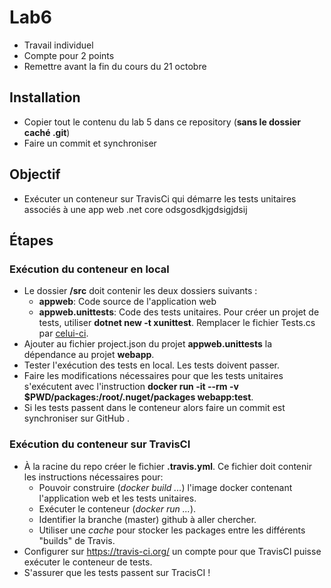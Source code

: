 # Lab6
- Travail individuel
- Compte pour 2 points
- Remettre avant la fin du cours du 21 octobre

## Installation
- Copier tout le contenu du lab 5 dans ce repository (**sans le dossier caché .git**)
- Faire un commit et synchroniser

## Objectif
- Exécuter un conteneur sur TravisCi qui démarre les tests unitaires associés à une app web .net core
odsgosdkjgdsigjdsij
## Étapes
### Exécution du conteneur en local
- Le dossier **/src** doit contenir les deux dossiers suivants : 
  - **appweb**: Code source de l'application web
  - **appweb.unittests**: Code des tests unitaires. Pour créer un projet de tests, utiliser **dotnet new -t xunittest**. Remplacer le fichier Tests.cs par [celui-ci](https://gist.github.com/ymazieres/37b7dced66808492d4c2b2cb9ab222cd). 
- Ajouter au fichier project.json du projet **appweb.unittests** la dépendance au projet **webapp**. 
- Tester l'exécution des tests en local. Les tests doivent passer.
- Faire les modifications nécessaires pour que les tests unitaires s'exécutent avec l'instruction **docker run -it --rm -v $PWD/packages:/root/.nuget/packages webapp:test**.
- Si les tests passent dans le conteneur alors faire un commit est synchroniser sur GitHub .

### Exécution du conteneur sur TravisCI
- À la racine du repo créer le fichier **.travis.yml**. Ce fichier doit contenir les instructions nécessaires pour: 
  - Pouvoir construire (*docker build ...*) l'image docker contenant l'application web et les tests unitaires. 
  - Exécuter le conteneur (*docker run ...*).
  - Identifier la branche (master) github à aller chercher.
  - Utiliser une *cache* pour stocker les packages entre les différents "builds" de Travis.
- Configurer sur https://travis-ci.org/ un compte pour que TravisCI puisse exécuter le conteneur de tests.  
- S'assurer que les tests passent sur TracisCI !


